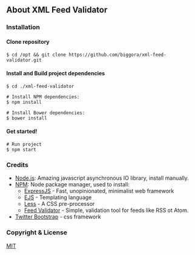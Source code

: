 ## About XML Feed Validator


### Installation

#### Clone repository
    
    $ cd /opt && git clone https://github.com/biggora/xml-feed-validator.git
    
#### Install and Build project dependencies

    $ cd ./xml-feed-validator
    
    # Install NPM dependencies:
    $ npm install
    
    # Install Bower dependencies:
    $ bower install
    
#### Get started!
    
    # Run project
    $ npm start

### Credits

* [Node.js](http://nodejs.org/): Amazing javascript asynchronous IO library, install manually.
* [NPM](http://npmjs.org/): Node package manager, used to install:
  * [ExpressJS](http://expressjs.com/) - Fast, unopinionated, minimalist web framework
  * [EJS](http://www.embeddedjs.com/) - Templating language
  * [Less](http://lesscss.org/) - A CSS pre-processor
  * [Feed Validator](https://github.com/andre487/feed-validator) - Simple, validation tool for feeds like RSS ot Atom.
* [Twitter Bootstrap](http://getbootstrap.com/) - css framework

### Copyright & License
[MIT](LICENSE.md)
